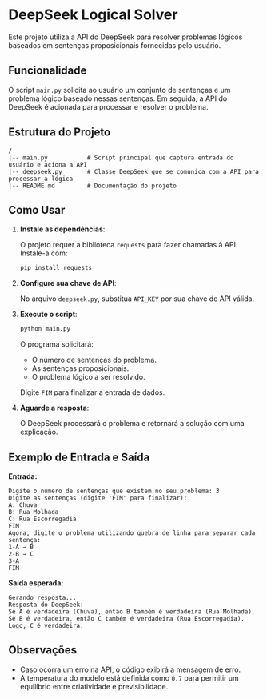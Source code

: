 # DeepSeek Logical Solver

Este projeto utiliza a API do DeepSeek para resolver problemas lógicos baseados em sentenças proposicionais fornecidas pelo usuário.

## Funcionalidade

O script `main.py` solicita ao usuário um conjunto de sentenças e um problema lógico baseado nessas sentenças. Em seguida, a API do DeepSeek é acionada para processar e resolver o problema.

## Estrutura do Projeto

```
/
|-- main.py           # Script principal que captura entrada do usuário e aciona a API
|-- deepseek.py       # Classe DeepSeek que se comunica com a API para processar a lógica
|-- README.md         # Documentação do projeto
```

## Como Usar

1. **Instale as dependências**:
   
   O projeto requer a biblioteca `requests` para fazer chamadas à API. Instale-a com:
   ```sh
   pip install requests
   ```

2. **Configure sua chave de API**:
   
   No arquivo `deepseek.py`, substitua `API_KEY` por sua chave de API válida.
   
3. **Execute o script**:
   ```sh
   python main.py
   ```
   
   O programa solicitará:
   - O número de sentenças do problema.
   - As sentenças proposicionais.
   - O problema lógico a ser resolvido.

   Digite `FIM` para finalizar a entrada de dados.

4. **Aguarde a resposta**:
   
   O DeepSeek processará o problema e retornará a solução com uma explicação.

## Exemplo de Entrada e Saída

**Entrada:**
```
Digite o número de sentenças que existem no seu problema: 3
Digite as sentenças (digite 'FIM' para finalizar):
A: Chuva
B: Rua Molhada
C: Rua Escorregadia
FIM
Agora, digite o problema utilizando quebra de linha para separar cada sentença:
1-A → B
2-B → C
3-A
FIM
```

**Saída esperada:**
```
Gerando resposta...
Resposta do DeepSeek:
Se A é verdadeira (Chuva), então B também é verdadeira (Rua Molhada). Se B é verdadeira, então C também é verdadeira (Rua Escorregadia). Logo, C é verdadeira.
```

## Observações
- Caso ocorra um erro na API, o código exibirá a mensagem de erro.
- A temperatura do modelo está definida como `0.7` para permitir um equilíbrio entre criatividade e previsibilidade.
